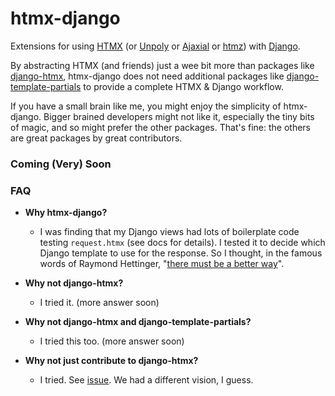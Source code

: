 # htmx-django

Extensions for using [HTMX](https://htmx.org/)
(or [Unpoly](https://unpoly.com/)
or [Ajaxial](https://ajaxial.unmodernweb.com/)
or [htmz](https://leanrada.com/htmz/))
with [Django](https://www.djangoproject.com/).

By abstracting HTMX (and friends) just a wee bit more than packages like 
[django-htmx](https://django-htmx.readthedocs.io/en/latest/),
htmx-django does not need additional packages like
[django-template-partials](https://github.com/carltongibson/django-template-partials)
to provide a complete HTMX &amp; Django workflow.

If you have a small brain like me,
you might enjoy the simplicity of htmx-django.
Bigger brained developers might not like it, especially the tiny bits of magic,
and so might prefer the other packages.
That's fine: the others are great packages by great contributors.

### Coming (Very) Soon

### FAQ

* **Why htmx-django?**
  * I was finding that my Django views had lots of boilerplate code
  testing `request.htmx` (see docs for details).
  I tested it to decide which Django template to use for the response.
  So I thought, in the famous words of Raymond Hettinger,
  "[there must be a better way](https://www.google.com/search?q=raymond+hettinger+there+must+be+a+better+way)". 

* **Why not django-htmx?**
  * I tried it. (more answer soon) 

* **Why not django-htmx and django-template-partials?**
  * I tried this too. (more answer soon)

* **Why not just contribute to django-htmx?**
  * I tried. See [issue](https://github.com/adamchainz/django-htmx/issues/445).
    We had a different vision, I guess. 
